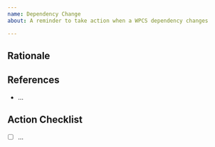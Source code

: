 ```yaml
---
name: Dependency Change
about: A reminder to take action when a WPCS dependency changes

---
```


<!-- PLEASE prefix the title the Issue with the dependency name and version when action should be taken e.g. PHPCS 3.3: ... -->

## Rationale

<!-- Why should this change be made in WPCS? -->

## References

<!-- References, like a link to the changelog of the version which contains a feature or the upstream issue which requested it -->
 
 -  ...

## Action Checklist

- [ ] ...
